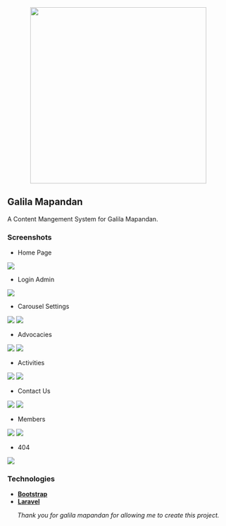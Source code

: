 <div align="center">
        <img src="public/assets/login_logo.png" width="400">
</div>

## Galila Mapandan

A Content Mangement System for Galila Mapandan.

### Screenshots

- Home Page

<img src="public/img/screenshots/whole.jpeg">

- Login Admin

<img src="public/img/screenshots/login_admin.png">

- Carousel Settings

<img src="public/img/screenshots/carousel.png">
<img src="public/img/screenshots/carousel_settings.png">

- Advocacies

<img src="public/img/screenshots/advocacies.png">
<img src="public/img/screenshots/add_edit_advocacy.png">

- Activities

<img src="public/img/screenshots/activities.png">
<img src="public/img/screenshots/add_event.png">

- Contact Us

<img src="public/img/screenshots/contactus.png">
<img src="public/img/screenshots/add_social.png">

- Members

<img src="public/img/screenshots/edit_members.png">
<img src="public/img/screenshots/new_member.png">

- 404

<img src="public/img/screenshots/404.png">


### Technologies

- **[Bootstrap](https://getbootstrap.com/)**
- **[Laravel](https://laravel.com/)**


<div align="center">
    <i>
    Thank you for galila mapandan for allowing me to create this project.
    </i>
</div>

